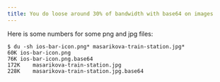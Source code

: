 ```yaml
---
title: You do loose around 30% of bandwidth with base64 on images
---
```

Here is some numbers for some png and jpg files:

```
$ du -sh ios-bar-icon.png* masarikova-train-station.jpg*
60K	ios-bar-icon.png
76K	ios-bar-icon.png.base64
172K	masarikova-train-station.jpg
228K	masarikova-train-station.jpg.base64
```
